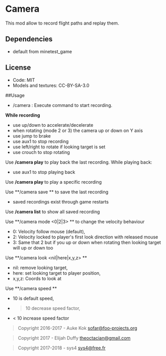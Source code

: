 # Camera
This mod allow to record flight paths and replay them.

## Dependencies
* default from minetest_game

## License
* Code: MIT
* Models and textures: CC-BY-SA-3.0

##Usage
* /camera : Execute command to start recording.

**While recording**

* use up/down to accelerate/decelerate
 * when rotating (mode 2 or 3) the camera up or down on Y axis
* use jump to brake
* use aux1 to stop recording
* use left/right to rotate if looking target is set
* use crouch to stop rotating

Use **/camera play** to play back the last recording. While playing back:

* use aux1 to stop playing back

Use **/camera play <name>** to play a specific recording

Use **/camera save <name> ** to save the last recording

* saved recordings exist through game restarts

Use **/camera list** to show all saved recording

Use **/camera mode <0|2|3> ** to change the velocity behaviour 

* 0: Velocity follow mouse (default),
* 2: Velocity locked to player's first look direction with released mouse
* 3: Same that 2 but if you up or down when rotating then looking target will up or down too

Use **/camera look <nil|here|x,y,z> **

* nil: remove looking target,
* here: set looking target to player position,
* x,y,z: Coords to look at

Use **/camera speed <speed> **

* 10 is default speed,
* > 10 decrease speed factor,
* < 10 increase speed factor

>Copyright 2016-2017 - Auke Kok <sofar@foo-projects.org>

>Copyright 2017 - Elijah Duffy <theoctacian@gmail.com>

>Copyright 2017-2018 - sys4 <sys4@free.fr>

